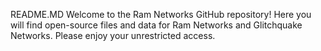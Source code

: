 ﻿README.MD
Welcome to the Ram Networks GitHub repository! Here you will find open-source files and data for Ram Networks and Glitchquake Networks. Please enjoy your unrestricted access.
